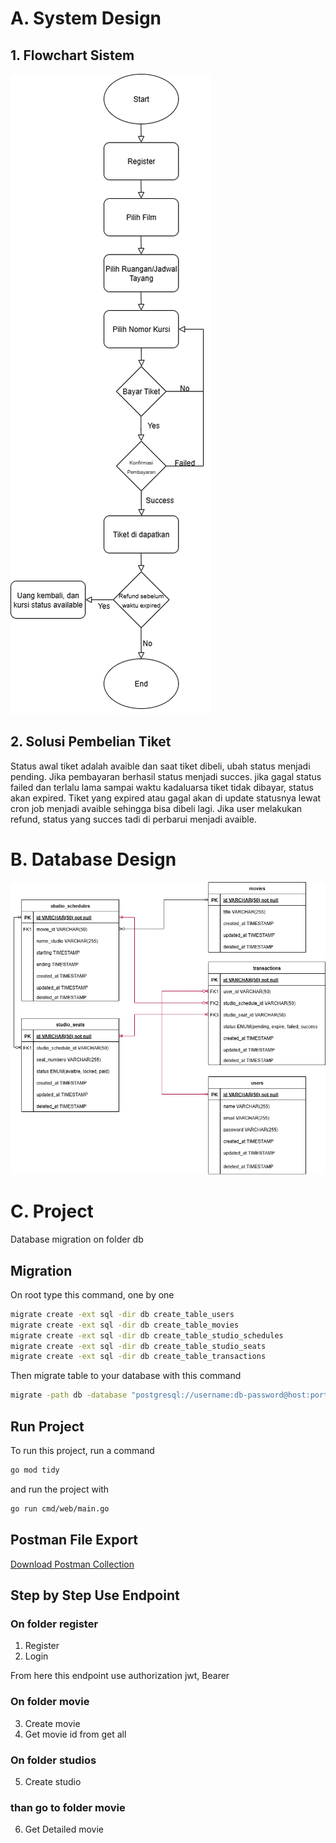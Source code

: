 # A. System Design
## 1. Flowchart Sistem
![Flowchart Sistem](./assets/dokumentation/image/Flowchart_Bioskop.drawio.png)

##  2. Solusi Pembelian Tiket
Status awal tiket adalah avaible dan saat tiket dibeli, ubah status menjadi pending. Jika pembayaran berhasil status menjadi succes. jika gagal status failed dan terlalu lama sampai waktu kadaluarsa tiket tidak dibayar, status akan expired. Tiket yang expired atau gagal akan di update statusnya lewat cron job menjadi avaible sehingga bisa dibeli lagi. Jika user melakukan refund, status yang succes tadi di perbarui menjadi avaible.

# B. Database Design
![ERD Bioskop](./assets/dokumentation/image/ERD_Bioskop.drawio.png)

# C. Project
Database migration on folder db

## Migration
On root type this command, one by one

```bash
migrate create -ext sql -dir db create_table_users
migrate create -ext sql -dir db create_table_movies
migrate create -ext sql -dir db create_table_studio_schedules
migrate create -ext sql -dir db create_table_studio_seats
migrate create -ext sql -dir db create_table_transactions
```

Then migrate table to your database with this command

```bash
migrate -path db -database "postgresql://username:db-password@host:port/db-name?sslmode=disable" up
```

## Run Project
To run this project, run a command

```bash
go mod tidy
```

and run the project with
```bash
go run cmd/web/main.go
```


## Postman File Export
[Download Postman Collection](./assets/dokumentation/postman/be_latihan_mkp.postman_collection.json)


## Step by Step Use Endpoint
### On folder register
1. Register
2. Login

From here this endpoint use authorization jwt, Bearer <token>
### On folder movie
3. Create movie
4. Get movie id from get all

### On folder studios
5. Create studio 

### than go to folder movie
6. Get Detailed movie
